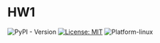 # HW1
![PyPI - Version](https://img.shields.io/badge/Python-3.12.1-blue.svg) [![License: MIT](https://img.shields.io/badge/License-MIT-yellow.svg)](https://opensource.org/licenses/MIT) ![Platform-linux](https://img.shields.io/badge/Platform-Linux-orange)

